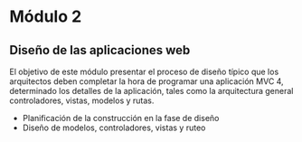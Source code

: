 # Módulo 2

## Diseño de las aplicaciones web

El objetivo de este módulo presentar el proceso de diseño típico que los arquitectos deben completar la hora de programar una aplicación MVC 4, determinado los detalles de la aplicación, tales como la arquitectura general controladores, vistas, modelos y rutas.

* Planificación de la construcción en la fase de diseño
* Diseño de modelos, controladores, vistas y ruteo
